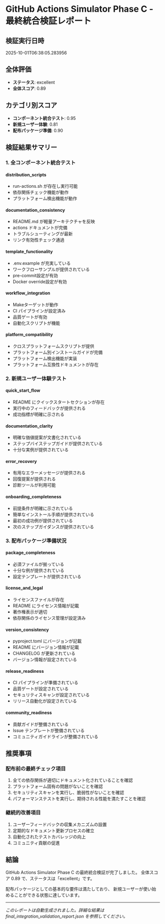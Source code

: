 # GitHub Actions Simulator Phase C - 最終統合検証レポート

## 検証実行日時
2025-10-01T06:38:05.283956

## 全体評価
- **ステータス**: excellent
- **全体スコア**: 0.89

## カテゴリ別スコア
- **コンポーネント統合テスト**: 0.95
- **新規ユーザー体験**: 0.81
- **配布パッケージ準備**: 0.90

## 検証結果サマリー

### 1. 全コンポーネント統合テスト

#### distribution_scripts
- run-actions.sh が存在し実行可能
- 依存関係チェック機能が動作
- プラットフォーム検出機能が動作

#### documentation_consistency
- README.md が軽量アーキテクチャを反映
- actions ドキュメントが完備
- トラブルシューティングが最新
- リンク有効性チェック通過

#### template_functionality
- .env.example が充実している
- ワークフローサンプルが提供されている
- pre-commit設定が有効
- Docker override設定が有効

#### workflow_integration
- Makeターゲットが動作
- CI パイプラインが設定済み
- 品質ゲートが有効
- 自動化スクリプトが機能

#### platform_compatibility
- クロスプラットフォームスクリプトが提供
- プラットフォーム別インストールガイドが完備
- プラットフォーム検出機能が実装
- プラットフォーム互換性ドキュメントが存在

### 2. 新規ユーザー体験テスト

#### quick_start_flow
- README にクイックスタートセクションが存在
- 実行中のフィードバックが提供される
- 成功指標が明確に示される

#### documentation_clarity
- 明確な価値提案が文書化されている
- ステップバイステップガイドが提供されている
- 十分な実例が提供されている

#### error_recovery
- 有用なエラーメッセージが提供される
- 回復提案が提供される
- 診断ツールが利用可能

#### onboarding_completeness
- 前提条件が明確に示されている
- 簡単なインストール手順が提供されている
- 最初の成功例が提供されている
- 次のステップガイダンスが提供されている

### 3. 配布パッケージ準備状況

#### package_completeness
- 必須ファイルが揃っている
- 十分な例が提供されている
- 設定テンプレートが提供されている

#### license_and_legal
- ライセンスファイルが存在
- README にライセンス情報が記載
- 著作権表示が適切
- 依存関係のライセンス管理が設定済み

#### version_consistency
- pyproject.toml にバージョンが記載
- README にバージョン情報が記載
- CHANGELOG が更新されている
- バージョン情報が設定されている

#### release_readiness
- CI パイプラインが準備されている
- 品質ゲートが設定されている
- セキュリティスキャンが設定されている
- リリース自動化が設定されている

#### community_readiness
- 貢献ガイドが整備されている
- Issue テンプレートが整備されている
- コミュニティガイドラインが整備されている


## 推奨事項

### 配布前の最終チェック項目
1. 全ての依存関係が適切にドキュメント化されていることを確認
2. プラットフォーム固有の問題がないことを確認
3. セキュリティスキャンを実行し、脆弱性がないことを確認
4. パフォーマンステストを実行し、期待される性能を満たすことを確認

### 継続的改善項目
1. ユーザーフィードバックの収集メカニズムの設置
2. 定期的なドキュメント更新プロセスの確立
3. 自動化されたテストカバレッジの向上
4. コミュニティ貢献の促進

## 結論
GitHub Actions Simulator Phase C の最終統合検証が完了しました。
全体スコア 0.89 で、ステータスは「excellent」です。

配布パッケージとしての基本的な要件は満たしており、
新規ユーザーが使い始めることができる状態に達しています。

---
*このレポートは自動生成されました。詳細な結果は final_integration_validation_report.json を参照してください。*
